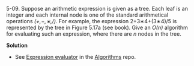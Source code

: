 5-09. Suppose an arithmetic expression is given as a tree. Each leaf is an integer and each internal node is one of the standard 
arithmetical operations *(+,−,∗,/)*. For example, the expression 2+3∗4+(3∗4)/5 is represented by the tree in Figure 5.17a (see book).
Give an *O(n)* algorithm for evaluating such an expression, where there are *n* nodes in the tree.

**Solution**

* See [Expression evaluator](https://github.com/abdulapopoola/Algorithms/blob/master/JavaScript/src/Graphs/arithmetricTreeEvaluator)  in the [Algorithms](https://github.com/abdulapopoola/Algorithms) repo.